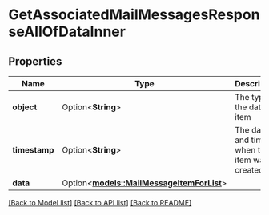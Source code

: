 # GetAssociatedMailMessagesResponseAllOfDataInner

## Properties

Name | Type | Description | Notes
------------ | ------------- | ------------- | -------------
**object** | Option<**String**> | The type of the data item | [optional]
**timestamp** | Option<**String**> | The date and time when the item was created | [optional]
**data** | Option<[**models::MailMessageItemForList**](mailMessageItemForList.md)> |  | [optional]

[[Back to Model list]](../README.md#documentation-for-models) [[Back to API list]](../README.md#documentation-for-api-endpoints) [[Back to README]](../README.md)


